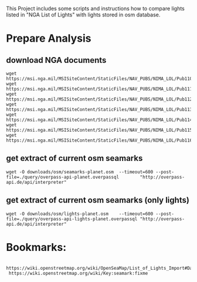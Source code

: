This Project includes some scripts and instructions how to compare lights listed in "NGA List of Lights" with 
lights stored in osm database.

# Prepare Analysis

## download NGA documents

	wget https://msi.nga.mil/MSISiteContent/StaticFiles/NAV_PUBS/NIMA_LOL/Pub110/Pub110.xml
	wget https://msi.nga.mil/MSISiteContent/StaticFiles/NAV_PUBS/NIMA_LOL/Pub111/Pub111.xml
	wget https://msi.nga.mil/MSISiteContent/StaticFiles/NAV_PUBS/NIMA_LOL/Pub112/Pub112.xml
	wget https://msi.nga.mil/MSISiteContent/StaticFiles/NAV_PUBS/NIMA_LOL/Pub113/Pub113.xml
	wget https://msi.nga.mil/MSISiteContent/StaticFiles/NAV_PUBS/NIMA_LOL/Pub114/Pub114.xml
	wget https://msi.nga.mil/MSISiteContent/StaticFiles/NAV_PUBS/NIMA_LOL/Pub115/Pub115.xml
	wget https://msi.nga.mil/MSISiteContent/StaticFiles/NAV_PUBS/NIMA_LOL/Pub116/Pub116.xml

## get extract of current osm seamarks
    wget -O downloads/osm/seamarks-planet.osm  --timeout=600 --post-file=./query/overpass-api-planet.overpassql        "http://overpass-api.de/api/interpreter"

## get extract of current osm seamarks (only lights)
    wget -O downloads/osm/lights-planet.osm    --timeout=600 --post-file=./query/overpass-api-lights-planet.overpassql "http://overpass-api.de/api/interpreter"


# Bookmarks:
	 https://wiki.openstreetmap.org/wiki/OpenSeaMap/List_of_Lights_Import#Data_Source
	 https://wiki.openstreetmap.org/wiki/Key:seamark:fixme
